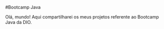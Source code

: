 #Bootcamp Java

Olá, mundo! Aqui compartilharei os meus projetos referente ao Bootcamp Java da DIO.

